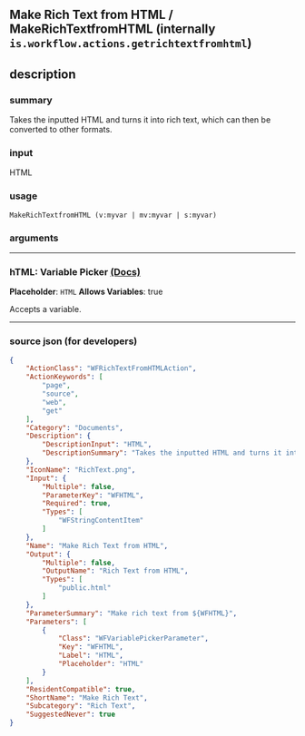 
## Make Rich Text from HTML / MakeRichTextfromHTML (internally `is.workflow.actions.getrichtextfromhtml`)


## description

### summary

Takes the inputted HTML and turns it into rich text, which can then be converted to other formats.


### input

HTML


### usage
```
MakeRichTextfromHTML (v:myvar | mv:myvar | s:myvar)
```

### arguments

---

### hTML: Variable Picker [(Docs)](https://pfgithub.github.io/shortcutslang/gettingstarted#variable-picker-fields)
**Placeholder**: ```
		HTML
		```
**Allows Variables**: true



Accepts a variable.

---

### source json (for developers)

```json
{
	"ActionClass": "WFRichTextFromHTMLAction",
	"ActionKeywords": [
		"page",
		"source",
		"web",
		"get"
	],
	"Category": "Documents",
	"Description": {
		"DescriptionInput": "HTML",
		"DescriptionSummary": "Takes the inputted HTML and turns it into rich text, which can then be converted to other formats."
	},
	"IconName": "RichText.png",
	"Input": {
		"Multiple": false,
		"ParameterKey": "WFHTML",
		"Required": true,
		"Types": [
			"WFStringContentItem"
		]
	},
	"Name": "Make Rich Text from HTML",
	"Output": {
		"Multiple": false,
		"OutputName": "Rich Text from HTML",
		"Types": [
			"public.html"
		]
	},
	"ParameterSummary": "Make rich text from ${WFHTML}",
	"Parameters": [
		{
			"Class": "WFVariablePickerParameter",
			"Key": "WFHTML",
			"Label": "HTML",
			"Placeholder": "HTML"
		}
	],
	"ResidentCompatible": true,
	"ShortName": "Make Rich Text",
	"Subcategory": "Rich Text",
	"SuggestedNever": true
}
```
